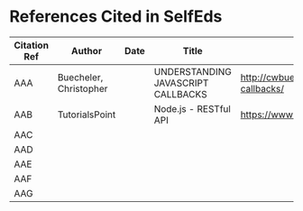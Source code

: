 # References Cited in SelfEds

Citation Ref     |Author                        |Date             |Title                                        |Retrieved From
-----------------|------------------------------|-----------------|---------------------------------------------|----------
AAA              | Buecheler, Christopher       |                 |UNDERSTANDING JAVASCRIPT CALLBACKS           | http://cwbuecheler.com/web/tutorials/2013/javascript-callbacks/
AAB              |TutorialsPoint                |                 |Node.js - RESTful API                        | https://www.tutorialspoint.com/nodejs/nodejs_restful_api.htm
AAC              |                              |                 |                                             |
AAD              |                              |                 |                                             |
AAE              |                              |                 |                                             |
AAF              |                              |                 |                                             |
AAG              |                              |                 |                                             |


